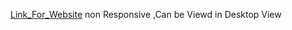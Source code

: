 [Link_For_Website](https://ecom-react-zeta.vercel.app/)
non Responsive ,Can be Viewd in Desktop View

